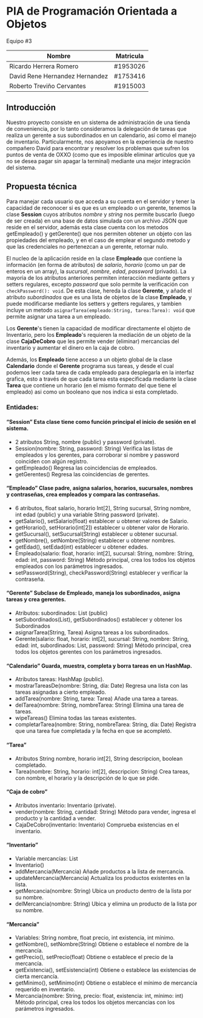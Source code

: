 # PIA de Programación Orientada a Objetos

Equipo #3

|Nombre|Matricula|
|---|---|
|Ricardo Herrera Romero|#1953026|
|David Rene Hernandez Hernandez|#1753416|
|Roberto Treviño Cervantes|#1915003|

## Introducción

Nuestro proyecto consiste en un sistema de administración de una tienda de conveniencia, por lo tanto consideramos la delegación de tareas que realiza un gerente a sus subordinados en un calendario, asi como el manejo de inventario. Particularmente, nos apoyamos en la experiencia de nuestro compañero David para encontrar y resolver los problemas que sufren los puntos de venta de OXXO (como que es imposible eliminar articulos que ya no se desea pagar sin apagar la terminal) mediante una mejor integración del sistema.

## Propuesta técnica

Para manejar cada usuario que acceda a su cuenta en el servidor y tener la capacidad de reconocer si es que es un empleado o un gerente, tenemos la clase **Session** cuyos atributos _nombre_ y _string_ nos permite buscarlo (luego de ser creada) en una base de datos simulada con un archivo JSON que reside en el servidor, además esta clase cuenta con los metodos getEmpleado() y getGerente() que nos permiten obtener un objeto con las propiedades del empleado, y en el caso de emplear el segundo metodo y que las credenciales no pertenezcan a un gerente, retornar nulo.

El nucleo de la aplicación reside en la clase **Empleado** que contiene la información (en forma de atributos) de _salario_, _horario_ (como un par de enteros en un array), la _sucursal_, _nombre_, _edad_, _password_ (privado). La mayoria de los atributos anteriores permiten interacción mediante getters y setters regulares, excepto _password_ que solo permite la verificación con `checkPassword(): void`. De esta clase, hereda la clase **Gerente**, y añade el atributo _subordinados_ que es una lista de objetos de la clase **Empleado**, y puede modificarse mediante los setters y getters regulares, y tambien incluye un metodo `asignarTarea(empleado:String, tarea:Tarea): void` que permite asignar una tarea a un empleado.

Los **Gerente**'s tienen la capacidad de modificar directamente el objeto de Inventario, pero los **Empleado**'s requieren la mediación de un objeto de la clase **CajaDeCobro** que les permite vender (eliminar) mercancias del inventario y aumentar el dinero en la caja de cobro.

Además, los **Empleado** tiene acceso a un objeto global de la clase **Calendario** donde el **Gerente** programa sus tareas, y desde el cual podemos leer cada tarea de cada empleado para desplegarla en la interfaz grafica, esto a través de que cada tarea esta especificada mediante la clase **Tarea** que contiene un horario (en el mismo formato del que tiene el empleado) asi como un booleano que nos indica si esta completado.

### Entidades:

#### “Session” Esta clase tiene como función principal el inicio de sesión en el sistema.
  
- 2 atributos String, nombre (public) y password (private).
- Session(nombre: String, password: String) Verifica las listas de empleados y los gerentes, para corroborar si nombre y password coinciden con algún registro.
- getEmpleado() Regresa las coincidencias de empleados.
- getGerentes() Regresa las coincidencias de gerentes.

#### “Empleado” Clase padre, asigna salarios, horarios, sucursales, nombres y contraseñas, crea empleados y compara las contraseñas.

- 6 atributos, float salario, horario Int[2], String sucursal, String nombre, int edad  (public) y una variable String password (private).
- getSalario(), setSalario(float) establecer u obtener valores de Salario.
- getHorario(), setHorario(int[2]) establecer u obtener valor de Horario.
- getSucursal(), setSucursal(String) establecer u obtener sucursal.
- getNombre(), setNombre(String) establecer u obtener nombres.
- getEdad(), setEdad(int) establecer u obtener edades.
- Empleado(salario: float, horario: int[2], sucursal: String, nombre: String, edad: int, password: String) Método principal, crea los todos los objetos empleados con los parámetros ingresados.
- setPassword(String), checkPassword(String) establecer y verificar la contraseña.

#### “Gerente” Subclase de Empleado, maneja los subordinados, asigna tareas y crea gerentes.
- Atributos: subordinados: List<Empleado> (public)
- setSubordinados(List), getSubordinados() establecer y obtener los Subordinados
- asignarTarea(String, Tarea) Asigna tareas a los subordinados.
- Gerente(salario: float, horario: int[2], sucursal: String, nombre: String, edad: int, subordinados: List, password: String) Método principal, crea todos los objetos gerentes con los parámetros ingresados.
  
#### “Calendario” Guarda, muestra, completa y borra tareas en un HashMap.
- Atributos tareas: HashMap (public).
- mostrarTareasDe(nombre: String, día: Date) Regresa una lista con las tareas asignadas a cierto empleado.
- addTarea(nombre: String, tarea: Tarea) Añade una tarea a tareas.
- delTarea(nombre: String, nombreTarea: String) Elimina una tarea de tareas.
- wipeTareas() Elimina todas las tareas existentes.
- completarTarea(nombre: String, nombreTarea: String, día: Date) Registra que una tarea fue completada y la fecha en que se acompletó.

#### “Tarea”
- Atributos String nombre, horario int[2], String descripcion, boolean completado.
- Tarea(nombre: String, horario: int[2], descripcion: String) Crea tareas, con nombre, el horario y la descripción de lo que se pide.

#### “Caja de cobro”
- Atributos inventario: Inventario (private).
- vender(nombre: String, cantidad: String) Método para vender, ingresa el producto y la cantidad a vender.
- CajaDeCobro(inventario: Inventario) Comprueba existencias en el inventario.

#### “Inventario”
- Variable mercancías: List<Mercancia>
- Inventario()
- addMercancia(Mercancia) Añade productos a la lista de mercancía.
- updateMercancia(Mercancia) Actualiza los productos existentes en la lista.
- getMercancia(nombre: String) Ubica un producto dentro de la lista por su nombre.
- delMercancia(nombre: String) Ubica y elimina un producto de la lista por su nombre.

#### “Mercancia”
- Variables: String nombre, float precio, int existencia, int mínimo.
- getNombre(), setNombre(String) Obtiene o establece el nombre de la mercancía.
- getPrecio(), setPrecio(float) Obtiene o establece el precio de la mercancía.
- getExistencia(), setEsistencia(int) Obtiene o establece las existencias de cierta mercancía.
- getMinimo(), setMinimo(int) Obtiene o establece el mínimo de mercancía requerido en inventario.
- Mercancia(nombre: String, precio: float, existencia: int, mínimo: int) Método principal, crea los todos los objetos mercancias con los parámetros ingresados.

